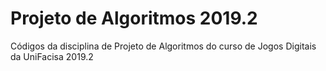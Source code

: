 # Projeto de Algoritmos 2019.2
 Códigos da disciplina de Projeto de Algoritmos do curso de Jogos Digitais da UniFacisa 2019.2
